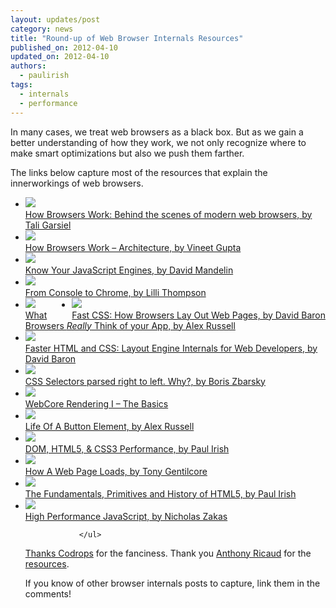 ```yaml
---
layout: updates/post
category: news
title: "Round-up of Web Browser Internals Resources"
published_on: 2012-04-10
updated_on: 2012-04-10
authors:
  - paulirish
tags:
  - internals
  - performance
---
```


<p>In many cases, we treat web browsers as a black box. But as we gain a better understanding of how they work, we not only recognize where to make smart optimizations but also we push them farther. </p>

<p>The links below capture most of the resources that explain the innerworkings of web browsers. </p>
				<ul id="da-thumbs" class="da-thumbs" >


<li><a href="http://www.html5rocks.com/en/tutorials/internals/howbrowserswork/">
    <img src="http://beta.url2png.com/v6/P4EA9CF92E4F9C/daf350053347a0388a6f4d72ae3277d4/png/?url=http%3A%2F%2Fwww.html5rocks.com%2Fen%2Ftutorials%2Finternals%2Fhowbrowserswork%2F&viewport=1024x746&format=png&thumbnail_max_width=440" class=big>
    <div><span>How Browsers Work: Behind the scenes of modern web browsers, by Tali Garsiel</span></div>
  </a></li>







<li><a href="http://www.vineetgupta.com/2010/11/how-browsers-work-part-1-architecture/">
    <img src="http://beta.url2png.com/v6/P4EA9CF92E4F9C/7825d223b6a7848b44fcba68185d71fb/png/?url=http%3A%2F%2Fwww.vineetgupta.com%2F2010%2F11%2Fhow-browsers-work-part-1-architecture%2F&viewport=1024x746&format=png&thumbnail_max_width=240">
    <div><span>How Browsers Work – Architecture, by Vineet Gupta</span></div>
  </a></li>


  <li><a href="http://blog.mozilla.com/dmandelin/2011/06/16/know-your-engines-at-oreilly-velocity-2011/">
    <img src="http://beta.url2png.com/v6/P4EA9CF92E4F9C/323fe44ef014c5da2e009e389b95cf9f/png/?url=http%3A%2F%2Fblog.mozilla.com%2Fdmandelin%2F2011%2F06%2F16%2Fknow-your-engines-at-oreilly-velocity-2011%2F&viewport=1024x746&format=png&thumbnail_max_width=240">
    <div><span>Know Your JavaScript Engines, by David Mandelin</span></div>
  </a></li>



  <li><a href="http://www.youtube.com/watch?v=XAqIpGU8ZZk">
    <img src="http://beta.url2png.com/v6/P4EA9CF92E4F9C/d0472464d27d25fdef6d77deda654d89/png/?url=http%3A%2F%2Fwww.youtube.com%2Fwatch%3Fv%3DXAqIpGU8ZZk&viewport=1024x746&format=png&thumbnail_max_width=240">
    <div><span>From Console to Chrome, by Lilli Thompson</span></div>
  </a></li>


<li style="float:right"><a href="http://dbaron.org/talks/2012-03-11-sxsw/master.xhtml">
    <img src="http://beta.url2png.com/v6/P4EA9CF92E4F9C/d685e329b34e2899e78ff5b6de339604/png/?url=http%3A%2F%2Fdbaron.org%2Ftalks%2F2012-03-11-sxsw%2Fmaster.xhtml&viewport=1024x746&format=png&thumbnail_max_width=440" class=big>
    <div><span>Fast CSS: How Browsers Lay Out Web Pages, by David Baron</span></div>
  </a></li>


  <li><a href="http://dayofjs.com/videos/22158462/web-browsers_alex-russel">
    <img src="http://beta.url2png.com/v6/P4EA9CF92E4F9C/584d9eb36c18ecef9a376ce4ec9ea567/png/?url=http%3A%2F%2Fdayofjs.com%2Fvideos%2F22158462%2Fweb-browsers_alex-russel&viewport=1024x746&format=png&thumbnail_max_width=240">
   <div><span> What Browsers <em>Really</em> Think of your App, by Alex Russell</span></div>
  </a></li>


  <li style="clear:both"><a href="http://www.youtube.com/watch?v=a2_6bGNZ7bA">
    <img src="http://beta.url2png.com/v6/P4EA9CF92E4F9C/9cdf9d13ee882ef233457483f251e345/png/?url=http%3A%2F%2Fwww.youtube.com%2Fwatch%3Fv%3Da2_6bGNZ7bA&viewport=1024x746&format=png&thumbnail_max_width=240">
    <div><span>Faster HTML and CSS: Layout Eng&shy;ine Internals for Web Dev&shy;elop&shy;ers, by David Baron</span></div>
  </a></li>

  <li><a href="http://stackoverflow.com/questions/5797014/css-selectors-parsed-right-to-left-why/5813672#5813672">
    <img src="http://beta.url2png.com/v6/P4EA9CF92E4F9C/8c411595aeb356e12f7897b370f58842/png/?url=http%3A%2F%2Fstackoverflow.com%2Fquestions%2F5797014%2Fcss-selectors-parsed-right-to-left-why%2F5813672%235813672&viewport=1024x746&format=png&thumbnail_max_width=240">
    <div><span>CSS Selectors parsed right to left. Why?, by Boris Zbarsky</span></div>
  </a></li>



  <li><a href="http://www.webkit.org/blog/114/webcore-rendering-i-the-basics/">
    <img src="http://beta.url2png.com/v6/P4EA9CF92E4F9C/b1b007734c4b31681da3953705d71eb1/png/?url=http%3A%2F%2Fwww.webkit.org%2Fblog%2F114%2Fwebcore-rendering-i-the-basics%2F&viewport=1024x746&format=png&thumbnail_max_width=240">
    <div><span>WebCore Rendering I – The Basics</span></div>
  </a></li>

<li><a href="http://vimeo.com/32364192">
    <img src="http://beta.url2png.com/v6/P4EA9CF92E4F9C/475edf4e5e381e40bdb5ba346357739a/png/?url=http%3A%2F%2Fvimeo.com%2F32364192&viewport=1024x746&format=png&thumbnail_max_width=440" class=big>
    <div><span>Life Of A Button Element, by Alex Russell</span></div>
  </a></li>


  <li><a href="http://paulirish.com/2011/dom-html5-css3-performance/">
    <img src="http://beta.url2png.com/v6/P4EA9CF92E4F9C/0a6e41e2a110474975e0250de4d7c419/png/?url=http%3A%2F%2Fpaulirish.com%2F2011%2Fdom-html5-css3-performance%2F&viewport=1024x746&format=png&thumbnail_max_width=240">
    <div><span>DOM, HTML5, &amp; CSS3 Performance, by Paul Irish</span></div>
  </a></li>

  <li><a href="http://gent.ilcore.com/2011/05/how-web-page-loads.html">
    <img src="http://beta.url2png.com/v6/P4EA9CF92E4F9C/9bc949fa4ad33442c1e6adf1620b3990/png/?url=http%3A%2F%2Fgent.ilcore.com%2F2011%2F05%2Fhow-web-page-loads.html&viewport=1024x746&format=png&thumbnail_max_width=240">
    <div><span>How A Web Page Loads, by Tony Gentilcore</span></div>
  </a></li>

  <li><a href="http://paulirish.com/2011/primitives-html5-video/">
    <img src="http://beta.url2png.com/v6/P4EA9CF92E4F9C/4dadb33cc36dd6331346ee982a8591be/png/?url=http%3A%2F%2Fpaulirish.com%2F2011%2Fprimitives-html5-video%2F&viewport=1024x746&format=png&thumbnail_max_width=240">
    <div><span>The Fund&shy;amentals, Prim&shy;itives and His&shy;tory of HTML5, by Paul Irish</span></div>
  </a></li>



  <li><a href="https://vimeo.com/16241085">
    <img src="http://beta.url2png.com/v6/P4EA9CF92E4F9C/50d2efdef470be7fb44133bc0c7000f1/png/?url=https%3A%2F%2Fvimeo.com%2F16241085&viewport=1024x746&format=png&thumbnail_max_width=240">
    <div><span>High Performance JavaScript, by Nicholas Zakas</span></div>
  </a></li>


				</ul>
		
<p style="clear:both">
<a href="http://tympanus.net/codrops/2012/04/09/direction-aware-hover-effect-with-css3-and-jquery/">Thanks Codrops</a> for the fanciness. Thank you <a href="https://twitter.com/#!/rik24d">Anthony Ricaud</a> for the <a href="http://blogmarks.net/user/rik/marks/tag/navigateur-marche">resources</a>. 

<p>
If you know of other browser internals posts to capture, link them in the comments!
</p>
